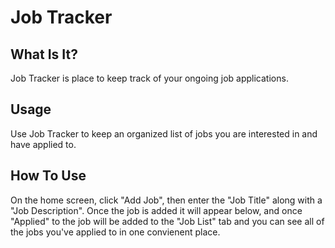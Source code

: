 # Job Tracker

## What Is It?

Job Tracker is place to keep track of your ongoing job applications.

## Usage

Use Job Tracker to keep an organized list of jobs you are interested in and have applied to.

## How To Use

On the home screen, click "Add Job", then enter the "Job Title" along with a "Job Description". Once the job is added it will appear below, and once "Applied" to the job will be added to the "Job List" tab and you can see all of the jobs you've applied to in one convienent place. 
